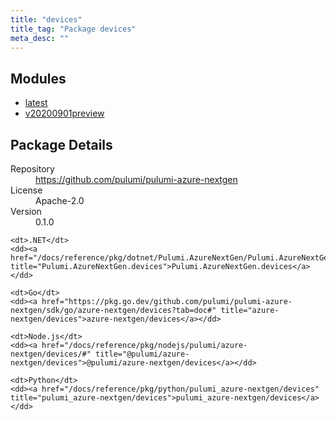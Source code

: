 ```yaml
---
title: "devices"
title_tag: "Package devices"
meta_desc: ""
---
```


<!-- WARNING: this file was generated by Pulumi Docs Generator. -->
<!-- Do not edit by hand unless you're certain you know what you are doing! -->



<h2 id="modules">Modules</h2>
<ul class="api">
    <li><a href="latest/" title="latest"><span class="symbol module"></span>latest</a></li>
    <li><a href="v20200901preview/" title="v20200901preview"><span class="symbol module"></span>v20200901preview</a></li>
</ul>

<h2 id="package-details">Package Details</h2>
<dl class="package-details">
	<dt>Repository</dt>
	<dd><a href="https://github.com/pulumi/pulumi-azure-nextgen">https://github.com/pulumi/pulumi-azure-nextgen</a></dd>
	<dt>License</dt>
	<dd>Apache-2.0</dd>
	<dt>Version</dt>
	<dd>0.1.0</dd>
</dl>



<dl class="tabular">

    <dt>.NET</dt>
    <dd><a href="/docs/reference/pkg/dotnet/Pulumi.AzureNextGen/Pulumi.AzureNextGen.devices.html" title="Pulumi.AzureNextGen.devices">Pulumi.AzureNextGen.devices</a></dd>

    <dt>Go</dt>
    <dd><a href="https://pkg.go.dev/github.com/pulumi/pulumi-azure-nextgen/sdk/go/azure-nextgen/devices?tab=doc#" title="azure-nextgen/devices">azure-nextgen/devices</a></dd>

    <dt>Node.js</dt>
    <dd><a href="/docs/reference/pkg/nodejs/pulumi/azure-nextgen/devices/#" title="@pulumi/azure-nextgen/devices">@pulumi/azure-nextgen/devices</a></dd>

    <dt>Python</dt>
    <dd><a href="/docs/reference/pkg/python/pulumi_azure-nextgen/devices" title="pulumi_azure-nextgen/devices">pulumi_azure-nextgen/devices</a></dd>

</dl>

